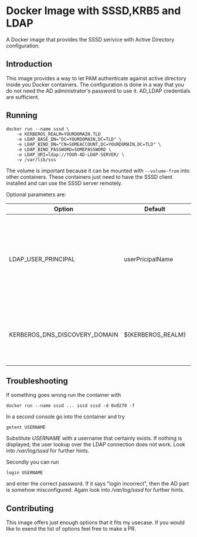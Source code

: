 # Docker Image with SSSD,KRB5 and LDAP
A Docker image that provides the SSSD serivice with Active Directory configuration.

## Introduction

This image provides a way to let PAM authenticate against active directory inside you Docker containers.
The configuration is done in a way that you do not need the AD administrator's password to use it. AD_LDAP credentials are sufficient.

## Running

```
docker run --name sssd \
    -e KERBEROS_REALM=YOURDOMAIN.TLD
    -e LDAP_BASE_DN="DC=YOURDOMAIN,DC=TLD" \
    -e LDAP_BIND_DN="CN=SOMEACCOUNT,DC=YOURDOMAIN,DC=TLD" \
    -e LDAP_BIND_PASSWORD=SOMEPASSWORD \
    -e LDAP_URI=ldap://YOUR-AD-LDAP-SERVER/ \
    -v /var/lib/sss
```

The volume is important because it can be mounted with ```--volume-from``` into other containers. These containers just need to have the SSSD client installed and can use the SSSD server remotely.

Optional parameters are:

| Option                        | Default           | Description                                                                                                                          |
|-------------------------------|-------------------|--------------------------------------------------------------------------------------------------------------------------------------|
| LDAP_USER_PRINCIPAL           | userPricipalName  | The LDAP attribute identifying the user name for Kerberos. Set this to a nonexisting entry if this differs from the actiol username. |
| KERBEROS_DNS_DISCOVERY_DOMAIN | ${KERBEROS_REALM} | Change this, if your DNS uses another domain suffic than your AD realm.                                                              |

## Troubleshooting

If something goes wrong run the container with

```
docker run --name sssd ... sssd sssd -d 0x0270 -f
```

In a second console go into the container and try
```
getent USERNAME
```
Substitute *USERNAME* with a username that certainly exists. If nothing is displayed, the user lookup over the LDAP connection does not work. Look into */var/log/sssd* for further hints.

Secondly you can run
```
login USERNAME
```
and enter the correct password. If it says "login incorrect", then the AD part is somehow misconfigured. Again look into */var/log/sssd* for further hints.


## Contributing

This image offers just enough options that it fits my usecase. If you would like to exend the list of options feel free to make a PR.

